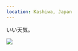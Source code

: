 ```yaml
---
location: Kashiwa, Japan
---
```


いい天気。

![](https://ceshmina-photos.s3.ap-northeast-1.amazonaws.com/medium/202008/20200823-133113.jpg)
